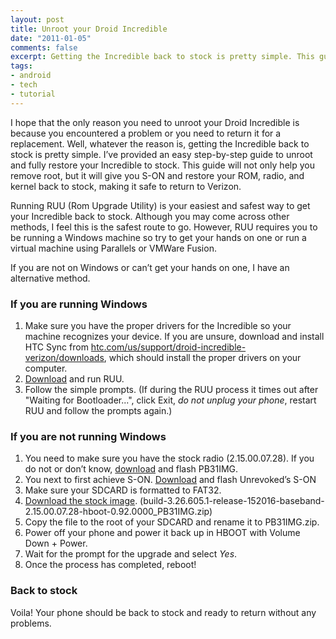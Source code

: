 ```yaml
---
layout: post
title: Unroot your Droid Incredible
date: "2011-01-05"
comments: false
excerpt: Getting the Incredible back to stock is pretty simple. This guide will not only help you remove root, but it will give you S-ON and restore your ROM, radio, and kernel back to stock, making it safe to return to Verizon.
tags:
- android
- tech
- tutorial
---
```


I hope that the only reason you need to unroot your Droid Incredible is because you encountered a problem or you need to return it for a replacement. Well, whatever the reason is, getting the Incredible back to stock is pretty simple. I’ve provided an easy step-by-step guide to unroot and fully restore your Incredible to stock. This guide will not only help you remove root, but it will give you S-ON and restore your ROM, radio, and kernel back to stock, making it safe to return to Verizon.

Running RUU (Rom Upgrade Utility) is your easiest and safest way to get your Incredible back to stock. Although you may come across other methods, I feel this is the safest route to go. However, RUU requires you to be running a Windows machine so try to get your hands on one or run a virtual machine using Parallels or VMWare Fusion.

If you are not on Windows or can’t get your hands on one, I have an alternative method.

### If you are running Windows

1.  Make sure you have the proper drivers for the Incredible so your machine recognizes your device. If you are unsure, download and install HTC Sync from [htc.com/us/support/droid-incredible-verizon/downloads](http://www.htc.com/us/support/droid-incredible-verizon/downloads/), which should install the proper drivers on your computer.
2.  [Download](https://docs.google.com/uc?id=0B1Z3FsizLUAGSWhSUFAybXpzWUk&export=download) and run RUU.
3.  Follow the simple prompts. (If during the RUU process it times out after "Waiting for Bootloader...", click Exit, *do not unplug your phone*, restart RUU and follow the prompts again.)

### If you are not running Windows

1.  You need to make sure you have the stock radio (2.15.00.07.28). If you do not or don’t know, [download](https://docs.google.com/uc?id=0B1Z3FsizLUAGT0NwS2I0bnV3ZnM&export=download) and flash PB31IMG.
2.  You next to first achieve S-ON. [Download](https://docs.google.com/uc?id=0B1Z3FsizLUAGenJrbzBDLW43SjA&export=download) and flash Unrevoked’s S-ON
3.  Make sure your SDCARD is formatted to FAT32.
4.  [Download the stock image](https://docs.google.com/uc?id=0B1Z3FsizLUAGRndSeWR0U0pTMHc&export=download). (build-3.26.605.1-release-152016-baseband-2.15.00.07.28-hboot-0.92.0000_PB31IMG.zip)
5.  Copy the file to the root of your SDCARD and rename it to PB31IMG.zip.
6.  Power off your phone and power it back up in HBOOT with Volume Down + Power.
7.  Wait for the prompt for the upgrade and select *Yes*.
8.  Once the process has completed, reboot!

### Back to stock

Voila! Your phone should be back to stock and ready to return without any problems.